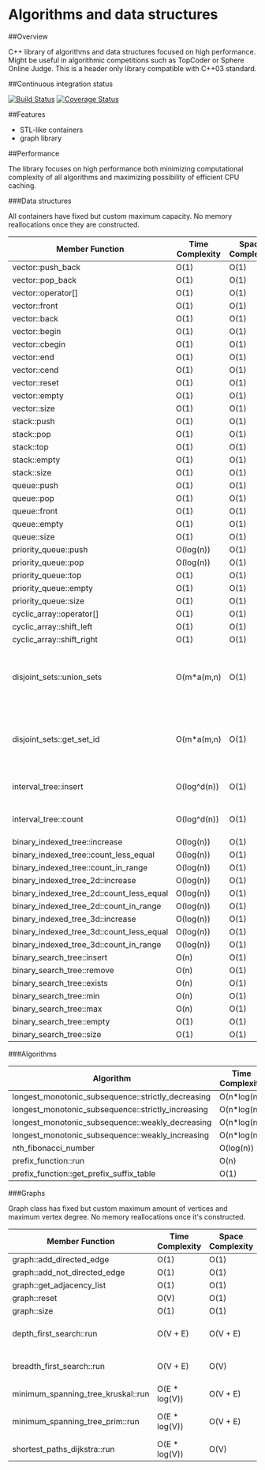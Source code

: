 # Algorithms and data structures


##Overview

C++ library of algorithms and data structures focused on high performance. Might be useful in algorithmic competitions such as TopCoder or Sphere Online Judge. This is a header only library compatible with C++03 standard.


##Continuous integration status

[![Build Status](https://travis-ci.org/pawel-kieliszczyk/algorithms.svg)](https://travis-ci.org/pawel-kieliszczyk/algorithms)
[![Coverage Status](https://img.shields.io/coveralls/pawel-kieliszczyk/algorithms.svg)](https://coveralls.io/r/pawel-kieliszczyk/algorithms?branch=master)


##Features

 + STL-like containers
 + graph library


##Performance

The library focuses on high performance both minimizing computational complexity of all algorithms and maximizing possibility of efficient CPU caching.


###Data structures

All containers have fixed but custom maximum capacity. No memory reallocations once they are constructed.

| Member Function                          | Time Complexity | Space Complexity | Notes                                            |
|------------------------------------------|-----------------|------------------|--------------------------------------------------|
| vector::push_back                        | O(1)            | O(1)             |                                                  |
| vector::pop_back                         | O(1)            | O(1)             |                                                  |
| vector::operator[]                       | O(1)            | O(1)             |                                                  |
| vector::front                            | O(1)            | O(1)             |                                                  |
| vector::back                             | O(1)            | O(1)             |                                                  |
| vector::begin                            | O(1)            | O(1)             |                                                  |
| vector::cbegin                           | O(1)            | O(1)             |                                                  |
| vector::end                              | O(1)            | O(1)             |                                                  |
| vector::cend                             | O(1)            | O(1)             |                                                  |
| vector::reset                            | O(1)            | O(1)             |                                                  |
| vector::empty                            | O(1)            | O(1)             |                                                  |
| vector::size                             | O(1)            | O(1)             |                                                  |
| stack::push                              | O(1)            | O(1)             |                                                  |
| stack::pop                               | O(1)            | O(1)             |                                                  |
| stack::top                               | O(1)            | O(1)             |                                                  |
| stack::empty                             | O(1)            | O(1)             |                                                  |
| stack::size                              | O(1)            | O(1)             |                                                  |
| queue::push                              | O(1)            | O(1)             |                                                  |
| queue::pop                               | O(1)            | O(1)             |                                                  |
| queue::front                             | O(1)            | O(1)             |                                                  |
| queue::empty                             | O(1)            | O(1)             |                                                  |
| queue::size                              | O(1)            | O(1)             |                                                  |
| priority_queue::push                     | O(log(n))       | O(1)             |                                                  |
| priority_queue::pop                      | O(log(n))       | O(1)             |                                                  |
| priority_queue::top                      | O(1)            | O(1)             |                                                  |
| priority_queue::empty                    | O(1)            | O(1)             |                                                  |
| priority_queue::size                     | O(1)            | O(1)             |                                                  |
| cyclic_array::operator[]                 | O(1)            | O(1)             |                                                  |
| cyclic_array::shift_left                 | O(1)            | O(1)             |                                                  |
| cyclic_array::shift_right                | O(1)            | O(1)             |                                                  |
| disjoint_sets::union_sets                | O(m*a(m,n)      | O(1)             | m - number of operations, a - Ackermann function |
| disjoint_sets::get_set_id                | O(m*a(m,n)      | O(1)             | m - number of operations, a - Ackermann function |
| interval_tree::insert                    | O(log^d(n))     | O(1)             | d - number of dimensions                         |
| interval_tree::count                     | O(log^d(n))     | O(1)             | d - number of dimensions                         |
| binary_indexed_tree::increase            | O(log(n))       | O(1)             |                                                  |
| binary_indexed_tree::count_less_equal    | O(log(n))       | O(1)             |                                                  |
| binary_indexed_tree::count_in_range      | O(log(n))       | O(1)             |                                                  |
| binary_indexed_tree_2d::increase         | O(log(n))       | O(1)             |                                                  |
| binary_indexed_tree_2d::count_less_equal | O(log(n))       | O(1)             |                                                  |
| binary_indexed_tree_2d::count_in_range   | O(log(n))       | O(1)             |                                                  |
| binary_indexed_tree_3d::increase         | O(log(n))       | O(1)             |                                                  |
| binary_indexed_tree_3d::count_less_equal | O(log(n))       | O(1)             |                                                  |
| binary_indexed_tree_3d::count_in_range   | O(log(n))       | O(1)             |                                                  |
| binary_search_tree::insert               | O(n)            | O(1)             |                                                  |
| binary_search_tree::remove               | O(n)            | O(1)             |                                                  |
| binary_search_tree::exists               | O(n)            | O(1)             |                                                  |
| binary_search_tree::min                  | O(n)            | O(1)             |                                                  |
| binary_search_tree::max                  | O(n)            | O(1)             |                                                  |
| binary_search_tree::empty                | O(1)            | O(1)             |                                                  |
| binary_search_tree::size                 | O(1)            | O(1)             |                                                  |


###Algorithms

| Algorithm                                          | Time Complexity | Space Complexity | Notes |
|----------------------------------------------------|-----------------|------------------|-------|
| longest_monotonic_subsequence::strictly_decreasing | O(n*log(n))     | O(n)             |       |
| longest_monotonic_subsequence::strictly_increasing | O(n*log(n))     | O(n)             |       |
| longest_monotonic_subsequence::weakly_decreasing   | O(n*log(n))     | O(n)             |       |
| longest_monotonic_subsequence::weakly_increasing   | O(n*log(n))     | O(n)             |       |
| nth_fibonacci_number                               | O(log(n))       | O(1)             |       |
| prefix_function::run                               | O(n)            | O(1)             |       |
| prefix_function::get_prefix_suffix_table           | O(1)            | O(1)             |       |


###Graphs

Graph class has fixed but custom maximum amount of vertices and maximum vertex degree. No memory reallocations once it's constructed.

| Member Function                    | Time Complexity | Space Complexity | Notes                 |
|------------------------------------|-----------------|------------------|-----------------------|
| graph::add_directed_edge           | O(1)            | O(1)             |                       |
| graph::add_not_directed_edge       | O(1)            | O(1)             |                       |
| graph::get_adjacency_list          | O(1)            | O(1)             |                       |
| graph::reset                       | O(V)            | O(1)             |                       |
| graph::size                        | O(1)            | O(1)             |                       |
| depth_first_search::run            | O(V + E)        | O(V + E)         | Non-recursive version |
| breadth_first_search::run          | O(V + E)        | O(V)             | Non-recursive version |
| minimum_spanning_tree_kruskal::run | O(E * log(V))   | O(V + E)         |                       |
| minimum_spanning_tree_prim::run    | O(E * log(V))   | O(V + E)         | Will be improved soon |
| shortest_paths_dijkstra::run       | O(E * log(V))   | O(V)             |                       |
